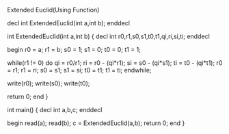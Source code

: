 Extended Euclid(Using Function)  

decl
 int ExtendedEuclid(int a,int b);
enddecl

int ExtendedEuclid(int a,int b)
{
 decl
  int r0,r1,s0,s1,t0,t1,qi,ri,si,ti;
 enddecl

 begin
  r0 = a;
  r1 = b;
  s0 = 1;
  s1 = 0;
  t0 = 0;
  t1 = 1;

  while(r1 != 0) do
   qi = r0/r1;
   ri = r0 - (qi\*r1);
   si = s0 - (qi\*s1);
   ti = t0 - (qi\*t1);
   r0 = r1;
   r1 = ri;
   s0 = s1;
   s1 = si;
   t0 = t1;
   t1 = ti;
  endwhile;

  write(r0);
  write(s0);
  write(t0);

  return 0;
 end
}

int main()
{
 decl
  int a,b,c;
 enddecl

 begin
  read(a);
  read(b);
  c = ExtendedEuclid(a,b);
  return 0;
 end 
}
